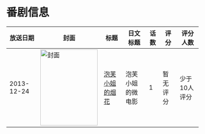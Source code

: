# 番剧信息

|放送日期|封面|标题|日文标题|话数|评分|评分人数|
|---|---|---|---|---|---|---|
|2013-12-24|<img src="//lain.bgm.tv/pic/cover/c/27/3b/207414_J81Ez.jpg" alt="封面" style="width:150px;height:200px;object-fit:cover;">|[泡芙小姐的烟花](https://bangumi.tv/subject/207414)|泡芙小姐的微电影|1|暂无评分|少于10人评分|
